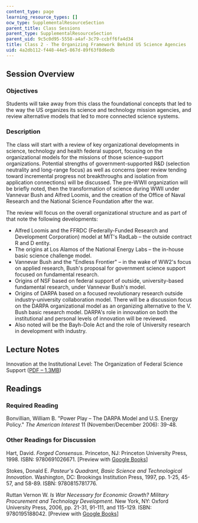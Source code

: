 ```yaml
---
content_type: page
learning_resource_types: []
ocw_type: SupplementalResourceSection
parent_title: Class Sessions
parent_type: SupplementalResourceSection
parent_uid: 9c5c0d95-5558-a4af-3c79-ccbff6fa4d34
title: Class 2 - The Organizing Framework Behind US Science Agencies
uid: 4a2db112-f448-44e5-867d-89f63f8d6edb
---
```


Session Overview
----------------

### Objectives

Students will take away from this class the foundational concepts that led to the way the US organizes its science and technology mission agencies, and review alternative models that led to more connected science systems.

### Description

The class will start with a review of key organizational developments in science, technology and health federal support, focusing on the organizational models for the missions of those science-support organizations. Potential strengths of government-supported R&D (selection neutrality and long-range focus) as well as concerns (peer review tending toward incremental progress not breakthroughs and isolation from application connections) will be discussed. The pre-WWII organization will be briefly noted, then the transformation of science during WWII under Vannevar Bush and Alfred Loomis, and the creation of the Office of Naval Research and the National Science Foundation after the war.

The review will focus on the overall organizational structure and as part of that note the following developments:

*   Alfred Loomis and the FFRDC (Federally-Funded Research and Development Corporation) model at MIT's RadLab – the outside contract R and D entity.
*   The origins at Los Alamos of the National Energy Labs – the in-house basic science challenge model.
*   Vannevar Bush and the "Endless Frontier" – in the wake of WW2's focus on applied research, Bush's proposal for government science support focused on fundamental research.
*   Origins of NSF based on federal support of outside, university-based fundamental research, under Vannevar Bush's model.
*   Origins of DARPA based on a focused revolutionary research outside industry-university collaboration model. There will be a discussion focus on the DARPA organizational model as an organizing alternative to the V. Bush basic research model. DARPA's role in innovation on both the institutional and personal levels of innovation will be reviewed.
*   Also noted will be the Bayh-Dole Act and the role of University research in development with industry.

Lecture Notes
-------------

Innovation at the Institutional Level: The Organization of Federal Science Support ([PDF – 1.3MB](/resources/res-stp-001-science-policy-bootcamp-january-iap-2011/class-sessions/class02/MITRES_STP_001IAP11_lec02.pdf))

Readings
--------

### Required Reading

Bonvillian, William B. "Power Play – The DARPA Model and U.S. Energy Policy." _The American Interest_ 11 (November/December 2006): 39-48.

### Other Readings for Discussion

Hart, David. _Forged Consensus_. Princeton, NJ: Princeton University Press, 1998. ISBN: 9780691026671. \[Preview with [Google Books](http://books.google.com/books?id=EqUuvUdrs_MC&dq=David+Hart,+Forged+Consensus&printsec=frontcover&source=bl&ots=hG9Od9d6N6&sig=2087YRS5G6O0DlFNiicdtLx2XcA&hl=en&ei=CwP_SqTtJZ6ltgemsdWTDg&sa=X&oi=book_result&ct=result&resnum=1&ved=0CAgQ6AEwAA#v=onepage&q=&f=false)\]

Stokes, Donald E. _Pasteur's Quadrant, Basic Science and Technological Innovation_. Washington, DC: Brookings Institution Press, 1997, pp. 1-25, 45-57, and 58-89. ISBN: 9780815781776.

Ruttan Vernon W. _Is War Necessary for Economic Growth? Military Procurement and Technology Development_. New York, NY: Oxford University Press, 2006, pp. 21-31, 91-111, and 115-129. ISBN: 9780195188042. \[Preview with [Google Books](http://books.google.com/books?id=RB6Hl-IxkZUC&dq=vernon+ruttan+is+war+necessary+for+economic+growth&printsec=frontcover&source=bn&hl=en&ei=GQb_StaSF4OVtgeGpumRDg&sa=X&oi=book_result&ct=result&resnum=4&ved=0CBIQ6AEwAw#v=onepage&q=&f=false)\]